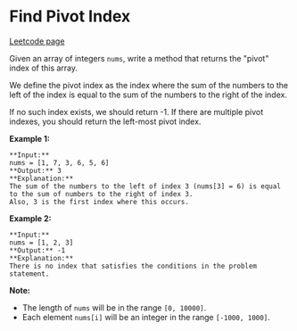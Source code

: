 # Find Pivot Index
[Leetcode page](https://leetcode.com/problems/find-pivot-index/description)

Given an array of integers `nums`, write a method that returns the "pivot"
index of this array.

We define the pivot index as the index where the sum of the numbers to the
left of the index is equal to the sum of the numbers to the right of the
index.

If no such index exists, we should return -1. If there are multiple pivot
indexes, you should return the left-most pivot index.

**Example 1:**  

    
    
    **Input:** 
    nums = [1, 7, 3, 6, 5, 6]
    **Output:** 3
    **Explanation:** 
    The sum of the numbers to the left of index 3 (nums[3] = 6) is equal to the sum of numbers to the right of index 3.
    Also, 3 is the first index where this occurs.
    

**Example 2:**  

    
    
    **Input:** 
    nums = [1, 2, 3]
    **Output:** -1
    **Explanation:** 
    There is no index that satisfies the conditions in the problem statement.
    

**Note:**

* The length of `nums` will be in the range `[0, 10000]`.
* Each element `nums[i]` will be an integer in the range `[-1000, 1000]`.


